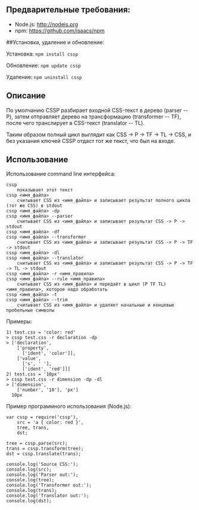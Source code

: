 ## Предварительные требования:

* Node.js: http://nodejs.org
* npm: https://github.com/isaacs/npm

##Установка, удаление и обновление:

Установка: `npm install cssp`

Обновление: `npm update cssp`

Удаление: `npm uninstall cssp`

## Описание

По умолчанию CSSP разбирает входной CSS-текст в дерево (parser -- P), затем отправляет дерево на трансформацию (transformer -- TF), после чего транслирует в CSS-текст (translator -- TL).

Таким образом полный цикл выглядит как CSS -> P -> TF -> TL -> CSS, и без указания ключей CSSP отдаст тот же текст, что был на входе.

## Использование

Использование command line интерфейса:

    cssp
        показывает этот текст
    cssp <имя_файла>
        считывает CSS из <имя_файла> и записывает результат полного цикла (тот же CSS) в stdout
    cssp <имя_файла> -dp
    cssp <имя_файла> --parser
        считывает CSS из <имя_файла> и записывает результат CSS -> P -> stdout
    cssp <имя_файла> -df
    cssp <имя_файла> --transformer
        считывает CSS из <имя_файла> и записывает результат CSS -> P -> TF -> stdout
    cssp <имя_файла> -dl
    cssp <имя_файла> --translator
        считывает CSS из <имя_файла> и записывает результат CSS -> P -> TF -> TL -> stdout
    cssp <имя_файла> -r <имя_правила>
    cssp <имя_файла> --rule <имя_правила>
        считывает CSS из <имя_файла> и передаёт в цикл (P TF TL) <имя_правила>, которое надо обработать
    cssp <имя_файла> -t
    cssp <имя_файла> --trim
        считывает CSS из <имя_файла> и удаляет начальные и концевые пробельные символы

Примеры:

    1) test.css = 'color: red'
    > cssp test.css -r declaration -dp
    > ['declaration',
        ['property',
          ['ident', 'color']],
        ['value',
          ['s', ' '],
          ['ident', 'red']]]
    2) test.css = '10px'
    > cssp test.css -r dimension -dp -dl
    > ['dimension',
        ['number', '10'], 'px']
      10px

Пример программного использования (Node.js):

    var cssp = require('cssp'),
        src = 'a { color: red }',
        tree, trans,
        dst;

    tree = cssp.parse(src);
    trans = cssp.transform(tree);
    dst = cssp.translate(trans);

    console.log('Source CSS:');
    console.log(src);
    console.log('Parser out:');
    console.log(tree);
    console.log('Transformer out:');
    console.log(trans);
    console.log('Translator out:');
    console.log(dst);
